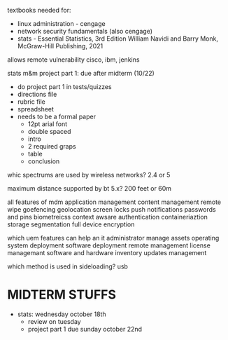 textbooks needed for:
- linux administration - cengage
- network security fundamentals (also cengage)
- stats - Essential Statistics, 3rd Edition William Navidi and Barry Monk, McGraw-Hill Publishing, 2021

allows
remote
vulnerability
cisco, ibm, jenkins

stats m&m project part 1: due after midterm (10/22)
- do project part 1 in tests/quizzes
- directions file
- rubric file
- spreadsheet
- needs to be a formal paper
  - 12pt arial font
  - double spaced
  - intro
  - 2 required graps
  - table
  - conclusion


whic spectrums are used by wireless networks?
2.4 or 5

maximum distance supported by bt 5.x?
200 feet or 60m

all features of mdm
application management
content management
remote wipe
goefencing
geolocation
screen locks
push notifications
passwords and pins
biometreicss
context awsare authentication
containeriaztion
storage segmentation
full device encryption


which uem features can help an it administrator manage assets
operating system deployment
software deployment
remote management
license managemant
software and hardware inventory
updates management

which method is used in sideloading?
usb


# MIDTERM STUFFS
- stats: wednesday october 18th
  - review on tuesday
  - project part 1 due sunday october 22nd